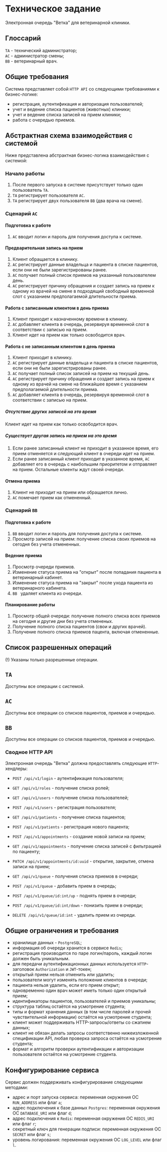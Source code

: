 # Техническое задание
Электронная очередь "Ветка" для ветеринарной клиники.

## Глоссарий
`ТА` - технический администратор;  
`АС` - администратор смены;  
`ВВ` - ветеринарный врач.  

## Общие требования
Система представляет собой `HTTP API` со следующими требованиями к бизнес-логике:
- регистрация, аутентификация и авторизация пользователей;
- учет и ведение списка пациентов (животных) клиники;
- учет и ведение списка записей на прием клиники;
- работа с очередью приемов.

## Абстрактная схема взаимодействия с системой
Ниже представлена абстрактная бизнес-логика взаимодействия с системой:

### Начало работы
1. После первого запуска в системе присутствует только один пользователь `ТА`.
2. `ТА` регистрирует пользователя `АС`.
3. `ТА` регистрирует двух пользователя `ВВ` (два врача на смене).

### Сценарий `АС`
#### Подготовка к работе
1. `АС` вводит логин и пароль для получения доступа к системе.

#### Предварительная запись на прием
1. Клиент обращается в клинику.
2. `АС` регистрирует данные владельца и пациента в списке пациентов, если они не были зарегистрированы ранее.
3. `АС` получает полный список приемов на указанный пользователем день.
4. `АС` регистрирует причину обращения и создает запись на прием к одному из врачей на смене в подходящий свободный временной слот c указанием предполагаемой длительности приема.

#### Работа с записанным клиентом в день приема
1. Клиент приходит к назначенному времени в клинику.
2. `АС` добавляет клиента в очередь, резервируя временной слот в соответствии с записью на прием.
3. Клиент идет на прием как только освободится врач.

#### Работа с не записанным клиентом в день приема
1. Клиент приходит в клинику.
2. `АС` регистрирует данные владельца и пациента в списке пациентов, если они не были зарегистрированы ранее.
3. `АС` получает полный список записей на прием на текущий день.
4. `АС` регистрирует причину обращения и создает запись на прием к одному из врачей на смене на ближайшее время c указанием предполагаемой длительности приема.
5. `АС` добавляет клиента в очередь, резервируя временной слот в соответствии с записью на прием.

##### Отсутствие других записей на это время
Клиент идет на прием как только освободится врач.

##### Существует другая запись на прием на это время
1. Если ранее записанный клиент не приходит в указанное время, его прием отменяется и следующий клиент в очереди идет на прием.
2. Если ранее записанный клиент приходит в указанное время, `AC` добавляет его в очередь с наибольшим приоритетом и отправляет на прием. Остальные клиенты ждут своей очереди.

#### Отмена приема
1. Клиент не приходит на прием или обращается лично.
2. `АС` помечает прием как отмененный.

### Сценарий `ВВ`
#### Подготовка к работе
1. `ВВ` вводит логин и пароль для получения доступа к системе.
2. Просмотр записей на прием: получение списка своих приемов на сегодня без учета отмененных.

#### Ведение приема
1. Просмотр очереди приемов.
2. Изменение статуса приема на "открыт" после попадания пациента в ветеринарный кабинет.
3. Изменение статуса приема на "закрыт" после ухода пациента из ветеринарного кабинета.
4. `ВВ ` удаляет клиента из очереди.

#### Планирование работы
1. Просмотр общей очереди: получение полного списка всех приемов на сегодня и другие дни без учета отмененых.
2. Получение полного списка пациентов (свои и других врачей).
3. Получение полного списка приемов пацента, включая отмененные.

## Список разрешенных операций
(!) Указаны только разрешенные операции.

## `ТА`
Доступны все операции с системой.

## `АС`
Доступны все операции со списков пациентов, приемов и очередью.

## `ВВ`
Доступны все операции со списков пациентов, приемов и очередью.

### Сводное HTTP API
Электронная очередь "Ветка" должна предоставлять следующие `HTTP`-хендлеры:
- `POST /api/v1/login` - аутентификация пользователя;
- `GET /api/v1/roles` - получение списка ролей;
- `GET /api/v1/users` - получение списка пользователей;
- `POST /api/v1/users` - регистрация пользователя;

- `GET /api/v1/patients` - получение списка пациентов;
- `POST /api/v1/patients` - регистрация нового пациента;

- `POST /api/v1/appointments` - создание новой записи на прием;
- `GET /api/v1/appointments` - получение списка записей c фильтрацией по пациенту;
- `PATCH /api/v1/appointments/id:uuid` - открытие, закрытие, отмена записи на прием;

- `GET /api/v1/queue` - получения списка приемов в очереди;
- `POST /api/v1/queue` - добавить прием в очередь;
- `POST /api/v1/queue/id:int/up` - поднять прием в очереди;
- `POST /api/v1/queue/id:int/down` - понизить прием в очереди;
- `DELETE /api/v1/queue/id:int` - удалить прием из очереди.

## Общие ограничения и требования
- хранилище данных - `PostgreSQL`;
- информация об очереди хранится в сервисе `Redis`;
- регистрация производится по паре логин/пароль, каждый логин должен быть уникальным.
- для передачи аутентификационных данных используется `HTTP`-заголовок `Authorization` и `JWT`-токен;
- открытый прием нельзя отменить или удалить;
- пользователи могут изменять положение клиентов в очереди;
- пациента нельзя удалить, если его прием открыт;
- одновременно один врач может иметь только один открытый прием;
- идентификаторы пациентов, пользователей и приемов уникальны;
- структура таблиц остаётся на усмотрение студента;
- типы и формат хранения данных (в том числе паролей и прочей чувствительной информации) остаётся на усмотрение студента;
- клиент может поддерживать HTTP-запросы/ответы со сжатием данных;
- клиент не обязан делать запросы соответственно нижеизложенной спецификации API, любая проверка запроса остаётся на усмотрение студента;
- формат и алгоритм проверки аутентификации и авторизации пользователя остаётся на усмотрение студента.

## Конфигурирование сервиса
Сервис должен поддерживать конфигурирование следующими методами:
- адрес и порт запуска сервиса: переменная окружения ОС `RUN_ADDRESS` или флаг `a`;
- адрес подключения к базе данных `Postgres`: переменная окружения ОС `DATABASE_URI` или флаг `d`;
- адрес подключения к `Redis`: переменная окружения ОС `REDIS_URI` или флаг `r`;
- секретный ключ для генерации подписи: переменная окружения ОС `SECRET` или флаг `s`;
- уровень логирования: переменная окружения ОС `LOG_LEVEL` или флаг `l`.
